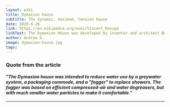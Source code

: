 ```yaml
---
layout: wiki
title: Dymaxion house
subtitle: The dynamic, maximum, tension house
date: 2020-4-26
link: https://en.wikipedia.org/wiki/Vincent_Kosuga
linkText: The Dymaxion House was developed by inventor and architect Buckminster Fuller to address several perceived shortcomings with existing homebuilding techniques. Fuller designed several versions of the house at different times — all of them factory manufactured kits, assembled on site, intended to be suitable for any site or environment and to use resources efficiently.
author: Andrew G.
image: dymaxion-house.jpg
tags:
---
```


### Quote from the article

#### _"The Dymaxion house was intended to reduce water use by a greywater system, a packaging commode, and a "fogger" to replace showers. The fogger was based on efficient compressed-air and water degreasers, but with much smaller water particles to make it comfortable."_

---
